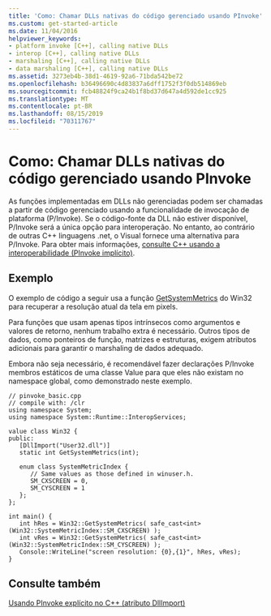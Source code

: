 ```yaml
---
title: 'Como: Chamar DLLs nativas do código gerenciado usando PInvoke'
ms.custom: get-started-article
ms.date: 11/04/2016
helpviewer_keywords:
- platform invoke [C++], calling native DLLs
- interop [C++], calling native DLLs
- marshaling [C++], calling native DLLs
- data marshaling [C++], calling native DLLs
ms.assetid: 3273eb4b-38d1-4619-92a6-71bda542be72
ms.openlocfilehash: b36496690c4d83837a6dff1752f3f0db514869eb
ms.sourcegitcommit: fcb48824f9ca24b1f8bd37d647a4d592de1cc925
ms.translationtype: MT
ms.contentlocale: pt-BR
ms.lasthandoff: 08/15/2019
ms.locfileid: "70311767"
---
```

# <a name="how-to-call-native-dlls-from-managed-code-using-pinvoke"></a>Como: Chamar DLLs nativas do código gerenciado usando PInvoke

As funções implementadas em DLLs não gerenciadas podem ser chamadas a partir de código gerenciado usando a funcionalidade de invocação de plataforma (P/Invoke). Se o código-fonte da DLL não estiver disponível, P/Invoke será a única opção para interoperação. No entanto, ao contrário de outras C++ linguagens .net, o Visual fornece uma alternativa para P/Invoke. Para obter mais informações, [consulte C++ usando a interoperabilidade (PInvoke implícito)](../dotnet/using-cpp-interop-implicit-pinvoke.md).

## <a name="example"></a>Exemplo

O exemplo de código a seguir usa a função [GetSystemMetrics](/windows/win32/api/winuser/nf-winuser-getsystemmetrics) do Win32 para recuperar a resolução atual da tela em pixels.

Para funções que usam apenas tipos intrínsecos como argumentos e valores de retorno, nenhum trabalho extra é necessário. Outros tipos de dados, como ponteiros de função, matrizes e estruturas, exigem atributos adicionais para garantir o marshaling de dados adequado.

Embora não seja necessário, é recomendável fazer declarações P/Invoke membros estáticos de uma classe Value para que eles não existam no namespace global, como demonstrado neste exemplo.

```
// pinvoke_basic.cpp
// compile with: /clr
using namespace System;
using namespace System::Runtime::InteropServices;

value class Win32 {
public:
   [DllImport("User32.dll")]
   static int GetSystemMetrics(int);

   enum class SystemMetricIndex {
      // Same values as those defined in winuser.h.
      SM_CXSCREEN = 0,
      SM_CYSCREEN = 1
   };
};

int main() {
   int hRes = Win32::GetSystemMetrics( safe_cast<int>(Win32::SystemMetricIndex::SM_CXSCREEN) );
   int vRes = Win32::GetSystemMetrics( safe_cast<int>(Win32::SystemMetricIndex::SM_CYSCREEN) );
   Console::WriteLine("screen resolution: {0},{1}", hRes, vRes);
}
```

## <a name="see-also"></a>Consulte também

[Usando PInvoke explícito no C++ (atributo DllImport)](../dotnet/using-explicit-pinvoke-in-cpp-dllimport-attribute.md)
